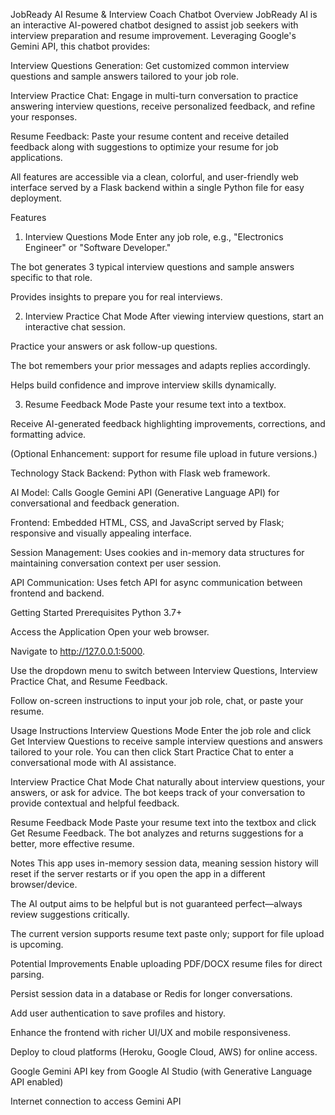 JobReady AI Resume & Interview Coach Chatbot
Overview
JobReady AI is an interactive AI-powered chatbot designed to assist job seekers with interview preparation and resume improvement. Leveraging Google's Gemini API, this chatbot provides:

Interview Questions Generation: Get customized common interview questions and sample answers tailored to your job role.

Interview Practice Chat: Engage in multi-turn conversation to practice answering interview questions, receive personalized feedback, and refine your responses.

Resume Feedback: Paste your resume content and receive detailed feedback along with suggestions to optimize your resume for job applications.

All features are accessible via a clean, colorful, and user-friendly web interface served by a Flask backend within a single Python file for easy deployment.

Features
1. Interview Questions Mode
Enter any job role, e.g., "Electronics Engineer" or "Software Developer."

The bot generates 3 typical interview questions and sample answers specific to that role.

Provides insights to prepare you for real interviews.

2. Interview Practice Chat Mode
After viewing interview questions, start an interactive chat session.

Practice your answers or ask follow-up questions.

The bot remembers your prior messages and adapts replies accordingly.

Helps build confidence and improve interview skills dynamically.

3. Resume Feedback Mode
Paste your resume text into a textbox.

Receive AI-generated feedback highlighting improvements, corrections, and formatting advice.

(Optional Enhancement: support for resume file upload in future versions.)

Technology Stack
Backend: Python with Flask web framework.

AI Model: Calls Google Gemini API (Generative Language API) for conversational and feedback generation.

Frontend: Embedded HTML, CSS, and JavaScript served by Flask; responsive and visually appealing interface.

Session Management: Uses cookies and in-memory data structures for maintaining conversation context per user session.

API Communication: Uses fetch API for async communication between frontend and backend.

Getting Started
Prerequisites
Python 3.7+

Access the Application
Open your web browser.

Navigate to http://127.0.0.1:5000.

Use the dropdown menu to switch between Interview Questions, Interview Practice Chat, and Resume Feedback.

Follow on-screen instructions to input your job role, chat, or paste your resume.

Usage Instructions
Interview Questions Mode
Enter the job role and click Get Interview Questions to receive sample interview questions and answers tailored to your role.
You can then click Start Practice Chat to enter a conversational mode with AI assistance.

Interview Practice Chat Mode
Chat naturally about interview questions, your answers, or ask for advice.
The bot keeps track of your conversation to provide contextual and helpful feedback.

Resume Feedback Mode
Paste your resume text into the textbox and click Get Resume Feedback.
The bot analyzes and returns suggestions for a better, more effective resume.

Notes
This app uses in-memory session data, meaning session history will reset if the server restarts or if you open the app in a different browser/device.

The AI output aims to be helpful but is not guaranteed perfect—always review suggestions critically.

The current version supports resume text paste only; support for file upload is upcoming.

Potential Improvements
Enable uploading PDF/DOCX resume files for direct parsing.

Persist session data in a database or Redis for longer conversations.

Add user authentication to save profiles and history.

Enhance the frontend with richer UI/UX and mobile responsiveness.

Deploy to cloud platforms (Heroku, Google Cloud, AWS) for online access.

Google Gemini API key from Google AI Studio (with Generative Language API enabled)

Internet connection to access Gemini API
